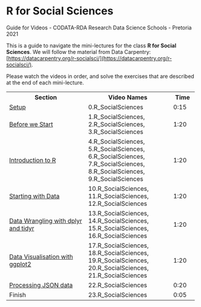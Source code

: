 # R for Social Sciences
Guide for Videos - CODATA-RDA Research Data Science Schools - Pretoria 2021

This is a guide to navigate the mini-lectures for the class **R for Social Sciences**. We will follow the material from Data Carpentry: [https://datacarpentry.org/r-socialsci/](https://datacarpentry.org/r-socialsci/).

Please watch the videos in order, and solve the exercises that are described at the end of each mini-lecture. 


<table style="width:100%">
  <tr>
    <th width="30%">  Section </th>
    <th width="25%">  Video Names </th>
    <th width="5%">   Time </th>
  </tr>
  <tr>
    <td width="30%">  <a href="https://datacarpentry.org/r-socialsci/setup.html">Setup</a> </td>
    <td width="25%">  0.R_SocialSciences  </td>
    <td width="5%">  0:15 </td>
  </tr>
  <tr>
    <td width="30%">  <a href="https://datacarpentry.org/r-socialsci/00-intro/index.html">Before we Start</a>  </td>
    <td width="25%">  1.R_SocialSciences, 2.R_SocialSciences, 3.R_SocialSciences  </td>
    <td width="5%">  1:20 </td>  
  </tr>
  <tr>
    <td width="30%">  <a href="https://datacarpentry.org/r-socialsci/01-intro-to-r/index.html">Introduction to R</a>  </td>
    <td width="25%">  4.R_SocialSciences, 5.R_SocialSciences, 6.R_SocialSciences, 7.R_SocialSciences, 8.R_SocialSciences, 9.R_SocialSciences  </td>
    <td width="5%">  1:20 </td> 
  </tr>
  <tr>
    <td width="30%">  <a href="https://datacarpentry.org/r-socialsci/02-starting-with-data/index.html">Starting with Data</a>  </td>
    <td width="25%">  10.R_SocialSciences, 11.R_SocialSciences, 12.R_SocialSciences    </td>
    <td width="5%">  1:20 </td> 
  </tr>
  <tr>
    <td width="30%">  <a href="https://datacarpentry.org/r-socialsci/03-dplyr-tidyr/index.html">Data Wrangling with dplyr and tidyr</a> </td>
    <td width="25%">  13.R_SocialSciences, 14.R_SocialSciences, 15.R_SocialSciences, 16.R_SocialSciences  </td>
    <td width="5%">  1:20 </td>              
  </tr>
  <tr>
    <td width="30%">  <a href="https://datacarpentry.org/r-socialsci/04-ggplot2/index.html">Data Visualisation with ggplot2</a>  </td>
    <td width="25%">  17.R_SocialSciences, 18.R_SocialSciences, 19.R_SocialSciences, 20.R_SocialSciences, 21.R_SocialSciences  </td>
    <td width="5%">  1:20 </td> 
  </tr>
  <tr>
    <td width="30%"> <a href="https://datacarpentry.org/r-socialsci/05-json/index.html">Processing JSON data</a>  </td>
    <td width="25%"> 22.R_SocialSciences  </td>
    <td width="5%"> 0:20 </td>
  </tr>
  <tr>
    <td width="30%">  Finish  </td>
    <td width="25%">  23.R_SocialSciences  </td>
    <td width="5%">  0:05 </td>
  </tr>
</table>

